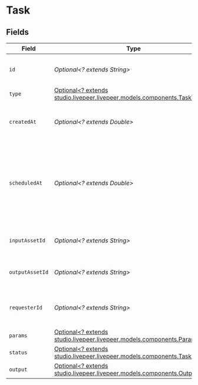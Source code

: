 # Task


## Fields

| Field                                                                                                              | Type                                                                                                               | Required                                                                                                           | Description                                                                                                        | Example                                                                                                            |
| ------------------------------------------------------------------------------------------------------------------ | ------------------------------------------------------------------------------------------------------------------ | ------------------------------------------------------------------------------------------------------------------ | ------------------------------------------------------------------------------------------------------------------ | ------------------------------------------------------------------------------------------------------------------ |
| `id`                                                                                                               | *Optional<? extends String>*                                                                                       | :heavy_minus_sign:                                                                                                 | Task ID                                                                                                            | 09F8B46C-61A0-4254-9875-F71F4C605BC7                                                                               |
| `type`                                                                                                             | [Optional<? extends studio.livepeer.livepeer.models.components.TaskType>](../../models/components/TaskType.md)     | :heavy_minus_sign:                                                                                                 | Type of the task                                                                                                   | upload                                                                                                             |
| `createdAt`                                                                                                        | *Optional<? extends Double>*                                                                                       | :heavy_minus_sign:                                                                                                 | Timestamp (in milliseconds) at which task was created                                                              | 1587667174725                                                                                                      |
| `scheduledAt`                                                                                                      | *Optional<? extends Double>*                                                                                       | :heavy_minus_sign:                                                                                                 | Timestamp (in milliseconds) at which the task was scheduled for<br/>execution (e.g. after file upload finished).<br/> | 1587667174725                                                                                                      |
| `inputAssetId`                                                                                                     | *Optional<? extends String>*                                                                                       | :heavy_minus_sign:                                                                                                 | ID of the input asset                                                                                              | 09F8B46C-61A0-4254-9875-F71F4C605BC7                                                                               |
| `outputAssetId`                                                                                                    | *Optional<? extends String>*                                                                                       | :heavy_minus_sign:                                                                                                 | ID of the output asset                                                                                             | 09F8B46C-61A0-4254-9875-F71F4C605BC7                                                                               |
| `requesterId`                                                                                                      | *Optional<? extends String>*                                                                                       | :heavy_minus_sign:                                                                                                 | ID of the requester hash(IP + SALT + PlaybackId)                                                                   | 09F8B46C-61A0-4254-9875-F71F4C605BC7                                                                               |
| `params`                                                                                                           | [Optional<? extends studio.livepeer.livepeer.models.components.Params>](../../models/components/Params.md)         | :heavy_minus_sign:                                                                                                 | Parameters of the task                                                                                             |                                                                                                                    |
| `status`                                                                                                           | [Optional<? extends studio.livepeer.livepeer.models.components.TaskStatus>](../../models/components/TaskStatus.md) | :heavy_minus_sign:                                                                                                 | Status of the task                                                                                                 |                                                                                                                    |
| `output`                                                                                                           | [Optional<? extends studio.livepeer.livepeer.models.components.Output>](../../models/components/Output.md)         | :heavy_minus_sign:                                                                                                 | Output of the task                                                                                                 |                                                                                                                    |